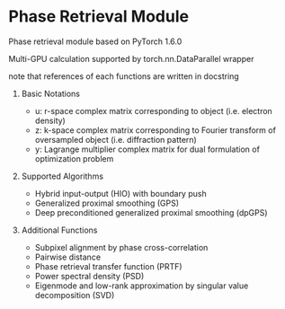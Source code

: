 # Phase Retrieval Module

Phase retrieval module based on PyTorch 1.6.0

Multi-GPU calculation supported by torch.nn.DataParallel wrapper

note that references of each functions are written in docstring

1. Basic Notations
    - u: r-space complex matrix corresponding to object (i.e. electron density)
    - z: k-space complex matrix corresponding to Fourier transform of oversampled object (i.e. diffraction pattern)
    - y: Lagrange multiplier complex matrix for dual formulation of optimization problem

2. Supported Algorithms
    - Hybrid input-output (HIO) with boundary push
    - Generalized proximal smoothing (GPS)
    - Deep preconditioned generalized proximal smoothing (dpGPS)

3. Additional Functions
    - Subpixel alignment by phase cross-correlation
    - Pairwise distance
    - Phase retrieval transfer function (PRTF)
    - Power spectral density (PSD)
    - Eigenmode and low-rank approximation by singular value decomposition (SVD)